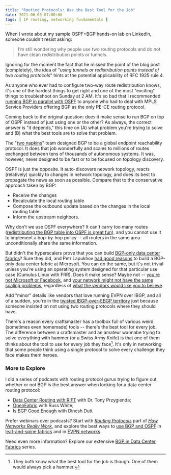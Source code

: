 ```yaml
---
title: "Routing Protocols: Use the Best Tool for the Job"
date: 2021-06-03 07:00:00
tags: [ IP routing, networking fundamentals ]
---
```

When I wrote about my sample OSPF+BGP hands-on lab on LinkedIn, someone couldn't resist asking:

> I’m still wondering why people use two routing protocols and do not have clean redistribution points or tunnels.

Ignoring for the moment the fact that he missed the point of the blog post (completely), the idea of "*using tunnels or redistribution points instead of two routing protocols*" hints at the potential applicability of RFC 1925 rule 4.
<!--more-->
As anyone who ever had to configure two-way route redistribution knows, it's one of the hardest things to get right and one of the most "exciting" things to troubleshoot on Sunday at 2 AM. It's so bad that I recommended [running BGP in parallel with OSPF](https://www.ipspace.net/Integrating_Internet_VPN_with_MPLS_VPN_WAN) to anyone who had to deal with MPLS Service Providers offering BGP as the only PE-CE routing protocol.

Coming back to the original question: does it make sense to run BGP on top of OSPF instead of just using one or the other? As always, the correct answer is "it depends," this time on (A) what problem you're trying to solve and (B) what the best tools are to solve that problem.

The "[two napkins](https://computerhistory.org/blog/the-two-napkin-protocol/)" team designed BGP to be a global endpoint reachability protocol. It does that job wonderfully and scales to millions of routes exchanged between tens of thousands of autonomous systems. It was, however, never designed to be fast or to be focused on topology discovery.

OSPF is just the opposite. It auto-discovers network topology, reacts (relatively) quickly to changes in network topology, and does its best to propagate the news as soon as possible. Compare that to the conservative approach taken by BGP:

* Receive the changes
* Recalculate the local routing table
* Compose the outbound update based on the changes in the local routing table
* Inform the upstream neighbors.

Why don't we use OSPF everywhere? It can't carry too many routes ([redistributing the BGP table into OSPF is great fun](/2020/10/redistributing-bgp-into-ospf.html)), and you cannot use it to implement a hop-by-hop policy -- all routers in the same area unconditionally share the same information.

But didn't the hyperscalers prove that you can build [BGP-only data center fabrics](https://www.ipspace.net/Data_Center_BGP/)? Sure they did, and Petr Lapukhov [had good reasons](https://datatracker.ietf.org/doc/html/rfc7938#section-2.5) to build a BGP-only data center fabric at Microsoft. You can do the same, but it's not trivial unless you're using an operating system designed for that particular use case (Cumulus Linux with FRR). Does it make sense? Maybe not -- [you're not Microsoft or Facebook](/2018/05/is-ospf-or-is-is-good-enough-for-my.html), and [your network might not have the same scaling problems](/2021/05/worth-reading-rethinking-bgp-data-center.html), regardless of [what the vendors would like you to believe](/2017/11/bgp-as-better-igp-when-and-where.html).

Add "minor" details like vendors that love running EVPN over IBGP, and all of a sudden, you're in the [twisted IBGP-over-EBGP territory](/2020/02/the-evpnbgp-saga-continues.html) just because someone insisted on not using two routing protocols where they should have.

There's a reason every craftsmaster has a toolbox full of various weird (sometimes even homemade) tools -- there's the best tool for every job. The difference between a craftsmaster and an amateur wannabe trying to solve everything with hammer (or a Swiss Army Knife) is that one of them thinks about the tool to use for every job they face[^1]. It's only in networking that some people think using a single protocol to solve every challenge they face makes them heroes.

[^1]: They both know what the best tool for the job is though. One of them would always pick a hammer.

### More to Explore

I did a series of podcasts with routing protocol gurus trying to figure out whether or not BGP is the best answer when looking for a data center routing protocol:

* [Data Center Routing with RIFT](/2018/03/data-center-routing-with-rift-on.html) with Dr. Tony Przygienda;
* [OpenFabric](/2018/04/openfabric-with-russ-white-on-software.html) with Russ White;
* [Is BGP Good Enough](/2018/08/is-bgp-good-enough-with-dinesh-dutt-on.html) with Dinesh Dutt

Prefer webinars over podcasts? Start with *[Routing Protocols](https://my.ipspace.net/bin/list?id=Net101#ROUTING)* part of *[How Networks Really Work](https://www.ipspace.net/How_Networks_Really_Work)*, and explore the best ways to [use BGP and OSPF](https://my.ipspace.net/bin/list?id=Clos#L3_SINGLE) in [leaf-and-spine fabrics](https://www.ipspace.net/Leaf-and-Spine_Fabric_Architectures) and in [EVPN networks](https://www.ipspace.net/EVPN_Technical_Deep_Dive).

Need even more information? Explore our extensive [BGP in Data Center Fabrics](/series/dcbgp.html) series.

